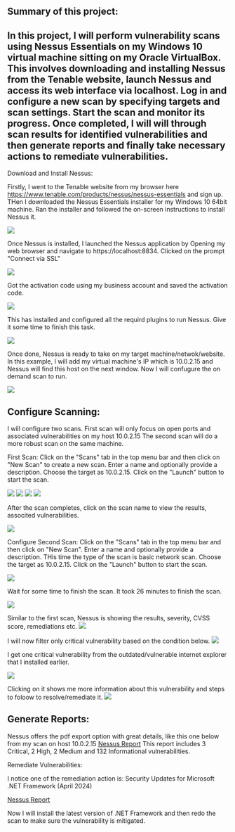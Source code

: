 Summary of this project:
---------------------------------------------------------------------------
In this project, I will perform vulnerability scans using Nessus Essentials on my Windows 10 virtual machine sitting on my Oracle VirtualBox.
This involves downloading and installing Nessus from the Tenable website, launch Nessus and access its web interface via localhost. 
Log in and configure a new scan by specifying targets and scan settings. Start the scan and monitor its progress. 
Once completed, I will will through scan results for identified vulnerabilities and then generate reports and finally take necessary actions to remediate vulnerabilities.
------------------------------------------------------------------------------------------------------------------------------------------------------------

Download and Install Nessus:
 
Firstly, I went to the Tenable website from my browser here https://www.tenable.com/products/nessus/nessus-essentials and sign up.
THen I downloaded the Nessus Essentials installer for my Windows 10 64bit machine.
Ran the installer and followed the on-screen instructions to install Nessus it.

<img src="https://github.com/nahid7474/Photos/blob/main/nessus.png"/> 

Once Nessus is installed, I launched the Nessus application by Opening my web browser and navigate to https://localhost:8834.
Clicked on the prompt "Connect via SSL"

<img src="https://github.com/nahid7474/Photos/blob/main/nessus2.png"/> 

Got the activation code using my business account and saved the activation code. 

<img src="https://github.com/nahid7474/Photos/blob/main/nessus3.png"/>

This has installed and configured all the requird plugins to run Nessus. Give it some time to finish this task.

<img src="https://github.com/nahid7474/Photos/blob/main/nessus4.png"/>

Once done, Nessus is ready to take on my target machine/netwok/website.
In this example, I will add my virtual machine's IP which is 10.0.2.15 and Nessus will find this host on the next window.
Now I will confugure the on demand scan to run.

<img src="https://github.com/nahid7474/Photos/blob/main/nessus5.png"/>



Configure Scanning:
-------------------------------------------------------------
I will configure two scans. 
First scan will only focus on open ports and associated vulnerabilities on my host 10.0.2.15
The second scan will do a more robust scan on the same machine. 

First Scan:
Click on the "Scans" tab in the top menu bar and then click on "New Scan" to create a new scan. Enter a name and optionally provide a description.
Choose the target as 10.0.2.15. Click on the "Launch" button to start the scan.

<img src="https://github.com/nahid7474/Photos/blob/main/NewScan.png"/> 
<img src="https://github.com/nahid7474/Photos/blob/main/NewScan2.png"/> 
<img src="https://github.com/nahid7474/Photos/blob/main/NewScan3.png"/> 
<img src="https://github.com/nahid7474/Photos/blob/main/NewScan4.png"/> 

After the scan completes, click on the scan name to view the results, associted vulnerabilities.

<img src="https://github.com/nahid7474/Photos/blob/main/NewScan5.png"/> 

Configure Second Scan: 
Click on the "Scans" tab in the top menu bar and then click on "New Scan".
Enter a name and optionally provide a description. 
THis time the type of the scan is basic network scan. Choose the target as 10.0.2.15. 
Click on the "Launch" button to start the scan.

<img src="https://github.com/nahid7474/Photos/blob/main/nessus10.png"/> 

Wait for some time to finish the scan. It took 26 minutes to finish the scan. 

<img src="https://github.com/nahid7474/Photos/blob/main/nessus8.png"/>

Similar to the first scan, Nessus is showing the results, severity, CVSS score, remediations etc.
<img src="https://github.com/nahid7474/Photos/blob/main/nessus12.png"/>

I will now filter only critical vulnerability based on the condition below.
<img src="https://github.com/nahid7474/Photos/blob/main/filters.png"/>

I get one critical vulnerability from the outdated/vulnerable internet explorer that I installed earlier. 

<img src="https://github.com/nahid7474/Photos/blob/main/critical.png"/>

Clicking on it shows me more information about this vulnerability and steps to foloow to resolve/remediate it. 
<img src="https://github.com/nahid7474/Photos/blob/main/vulDetails.png"/>


Generate Reports:
------------------------------

Nessus offers the pdf export option with great details, like this one below from my scan on host 10.0.2.15
<a href="https://github.com/nahid7474/Nessus/blob/main/Nessus%20Report.pdf">Nessus Report</a> 
This report includes 3 Critical, 2 High, 2 Medium and 132 Informational vulnerabilities.  

Remediate Vulnerabilities:

I notice one of the remediation action is: 
Security Updates for Microsoft .NET Framework (April 2024)

<a href="https://github.com/nahid7474/Nessus/blob/main/Nessus%20Report.pdf">Nessus Report</a>

Now I will install the latest version of .NET Framework and then redo the scan to make sure the vulnerability is mitigated. 
